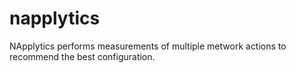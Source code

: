 # napplytics
NApplytics performs measurements of multiple metwork actions to recommend the best configuration.

